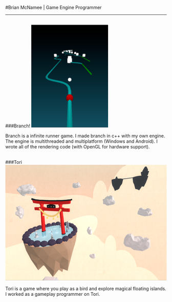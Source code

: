 
#Brian McNamee | Game Engine Programmer
***
</br>
###Branch!
<img src="ScreenShot-9-29-2017.PNG" width="240" height = "320">

Branch is a infinite runner game. I made branch in c++ with my own engine.
The engine is multithreaded and multiplatform (Windows and Android).
I wrote all of the rendering code (with OpenGL for hardware support).


</br>
###Tori
<img src="teamtori.png" width="640" height="360">

Tori is a game where you play as a bird and explore magical floating islands.
I worked as a gameplay programmer on Tori.
</br>
</br>
</br>